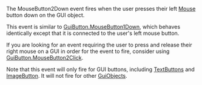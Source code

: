 The MouseButton2Down event fires when the user presses their left [Mouse](https://developer.roblox.com/en-us/api-reference/class/Mouse) button down on the GUI object.

This event is similar to [GuiButton.MouseButton1Down](https://developer.roblox.com/en-us/api-reference/event/GuiButton/MouseButton1Down), which behaves identically except that it is connected to the user's left mouse button.

If you are looking for an event requiring the user to press and release their right mouse on a GUI in order for the event to fire, consider using [GuiButton.MouseButton2Click](https://developer.roblox.com/en-us/api-reference/event/GuiButton/MouseButton2Click).

Note that this event will only fire for GUI buttons, including [TextButtons](https://developer.roblox.com/en-us/api-reference/class/TextButton) and [ImageButton](https://developer.roblox.com/en-us/api-reference/class/ImageButton). It will not fire for other [GuiObjects](https://developer.roblox.com/en-us/api-reference/class/GuiObject).